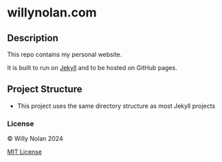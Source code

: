 # willynolan.com

## Description
This repo contains my personal website.

It is built to run on [Jekyll](https://jekyllrb.com/) and to be hosted on GitHub pages.

## Project Structure
- This project uses the same directory structure as most Jekyll projects

### License
:copyright: Willy Nolan 2024

[MIT License](LICENSE.txt)
